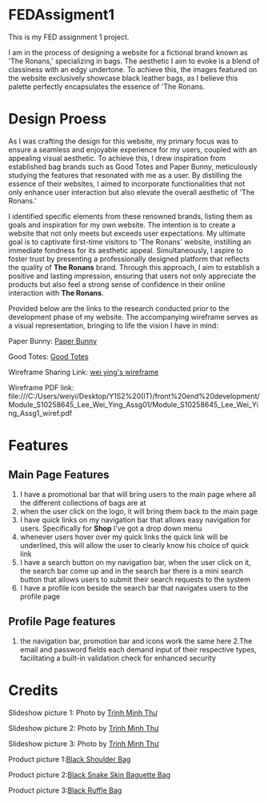 # FEDAssigment1
This is my FED assignment 1 project. 

I am in the process of designing a website for a fictional brand known as 'The Ronans,' specializing in bags. The aesthetic I aim to evoke is a blend of classiness with an edgy undertone. To achieve this, the images featured on the website exclusively showcase black leather bags, as I believe this palette perfectly encapsulates the essence of 'The Ronans.
# Design Proess
As I was crafting the design for this website, my primary focus was to ensure a seamless and enjoyable experience for my users, coupled with an appealing visual aesthetic. To achieve this, I drew inspiration from established bag brands such as Good Totes and Paper Bunny, meticulously studying the features that resonated with me as a user. By distilling the essence of their websites, I aimed to incorporate functionalities that not only enhance user interaction but also elevate the overall aesthetic of 'The Ronans.'

I identified specific elements from these renowned brands, listing them as goals and inspiration for my own website. The intention is to create a website that not only meets but exceeds user expectations. My ultimate goal is to captivate first-time visitors to 'The Ronans' website, instilling an immediate fondness for its aesthetic appeal. Simultaneously, I aspire to foster trust by presenting a professionally designed platform that reflects the quality of **The Ronans** brand. Through this approach, I aim to establish a positive and lasting impression, ensuring that users not only appreciate the products but also feel a strong sense of confidence in their online interaction with **The Ronans**.

Provided below are the links to the research conducted prior to the development phase of my website. The accompanying wireframe serves as a visual representation, bringing to life the vision I have in mind:

Paper Bunny:
[Paper Bunny](https://thepaperbunny.com/)

Good Totes:
[Good Totes](https://goodtotes.co/)

Wireframe Sharing Link:
[wei ying's wireframe](https://www.figma.com/file/TBl6ljK5zVuPtn56uk57Tq/Module_S10258645_Lee_Wei_Ying_Assg1_wiref?type=design&node-id=0%3A1&mode=design&t=5yIWJJLVONeaJbl4-1)

Wireframe PDF link: file:///C:/Users/weiyi/Desktop/Y1S2%20(IT)/front%20end%20development/Module_S10258645_Lee_Wei_Ying_Assg01/Module_S10258645_Lee_Wei_Ying_Assg1_wiref.pdf

# Features
## Main Page Features
1. I have a promotional bar that will bring users to the main page where all the different collections of bags are at
2. when the user click on the logo, it will bring them back to the main page
3. I have quick links on my navigation bar that allows easy navigation for users. Specifically for **Shop** I've got a drop down menu
4. whenever users hover over my quick links the quick link will be underlined, this will allow the user to clearly know his choice of quick link
5. I have a search button on my navigation bar, when the user click on it, the search bar come up and in the search bar there is a mini search button that allows users to submit their search requests to the system
6. I have a profile icon beside the search bar that navigates users to the profile page

## Profile Page features
1. the navigation bar, promotion bar and icons work the same here
2.The email and password fields each demand input of their respective types, facilitating a built-in validation check for enhanced security

# Credits
Slideshow picture 1: Photo by [Trình Minh Thư](https://unsplash.com/photos/brown-leather-handbag-on-green-pine-tree-ScYGyGhA9HQ?utm_content=creditCopyText&utm_medium=referral&utm_source=unsplash)

Slideshow picture 2: Photo by [Trình Minh Thư](https://unsplash.com/photos/brown-leather-sling-bag-hanged-on-green-and-red-clothes-hanger-MQOA0n3chA8?utm_content=creditCopyText&utm_medium=referral&utm_source=unsplash)

Slideshow picture 3: Photo by [Trình Minh Thư](https://unsplash.com/photos/red-leather-handbag-on-green-pine-tree-twN2viFvWd0?utm_content=creditCopyText&utm_medium=referral&utm_source=unsplash)



Product picture 1:[Black Shoulder Bag](https://dukesavenue.com/autumn-capsule-wardrobe/)

Product picture 2:[Black Snake Skin Baguette Bag](https://www.shopemeryrose.com/productDetails/100300?utm_source=pinterest.com&utm_medium=cpc&utm_campaign=womenbags_emeryrose_pinadsusdpapcmpaswbag09201015489&url_from=womenbags_emeryrose_pinadsusdpapcmpaswbag09201015489&epik=dj0yJnU9MGg4RDhDS3pzNU96S1cxRjRXOUdwV1FaakpMNTU3b3MmcD0wJm49RVc2cEkxS09vNFFiR1lYWHVNellidyZ0PUFBQUFBR1ZZZEs4)

Product picture 3:[Black Ruffle Bag](https://ultrasellershoes.com/products/severiana-handbags?variant=35067090698391&utm_source=pinterest&utm_medium=social)



